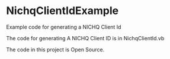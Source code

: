 # NichqClientIdExample
Example code for generating a NICHQ Client Id

The code for generating A NICHQ Client ID is in NichqClientId.vb

The code in this project is Open Source.
